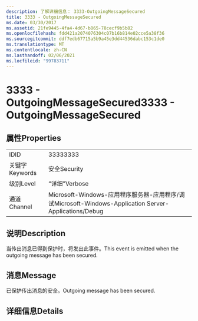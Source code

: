 ```yaml
---
description: 了解详细信息： 3333-OutgoingMessageSecured
title: 3333 - OutgoingMessageSecured
ms.date: 03/30/2017
ms.assetid: 21fe9445-4fa4-4d67-b865-78cecf9b5b82
ms.openlocfilehash: fdd421a2074076304c07b16b814e02cce5a38f36
ms.sourcegitcommit: ddf7edb67715a5b9a45e3dd44536dabc153c1de0
ms.translationtype: MT
ms.contentlocale: zh-CN
ms.lasthandoff: 02/06/2021
ms.locfileid: "99783711"
---
```

# <a name="3333---outgoingmessagesecured"></a><span data-ttu-id="59484-103">3333 - OutgoingMessageSecured</span><span class="sxs-lookup"><span data-stu-id="59484-103">3333 - OutgoingMessageSecured</span></span>

## <a name="properties"></a><span data-ttu-id="59484-104">属性</span><span class="sxs-lookup"><span data-stu-id="59484-104">Properties</span></span>  
  
|||  
|-|-|  
|<span data-ttu-id="59484-105">ID</span><span class="sxs-lookup"><span data-stu-id="59484-105">ID</span></span>|<span data-ttu-id="59484-106">3333</span><span class="sxs-lookup"><span data-stu-id="59484-106">3333</span></span>|  
|<span data-ttu-id="59484-107">关键字</span><span class="sxs-lookup"><span data-stu-id="59484-107">Keywords</span></span>|<span data-ttu-id="59484-108">安全</span><span class="sxs-lookup"><span data-stu-id="59484-108">Security</span></span>|  
|<span data-ttu-id="59484-109">级别</span><span class="sxs-lookup"><span data-stu-id="59484-109">Level</span></span>|<span data-ttu-id="59484-110">“详细”</span><span class="sxs-lookup"><span data-stu-id="59484-110">Verbose</span></span>|  
|<span data-ttu-id="59484-111">通道</span><span class="sxs-lookup"><span data-stu-id="59484-111">Channel</span></span>|<span data-ttu-id="59484-112">Microsoft-Windows-应用程序服务器-应用程序/调试</span><span class="sxs-lookup"><span data-stu-id="59484-112">Microsoft-Windows-Application Server-Applications/Debug</span></span>|  
  
## <a name="description"></a><span data-ttu-id="59484-113">说明</span><span class="sxs-lookup"><span data-stu-id="59484-113">Description</span></span>  

 <span data-ttu-id="59484-114">当传出消息已得到保护时，将发出此事件。</span><span class="sxs-lookup"><span data-stu-id="59484-114">This event is emitted when the outgoing message has been secured.</span></span>  
  
## <a name="message"></a><span data-ttu-id="59484-115">消息</span><span class="sxs-lookup"><span data-stu-id="59484-115">Message</span></span>  

 <span data-ttu-id="59484-116">已保护传出消息的安全。</span><span class="sxs-lookup"><span data-stu-id="59484-116">Outgoing message has been secured.</span></span>  
  
## <a name="details"></a><span data-ttu-id="59484-117">详细信息</span><span class="sxs-lookup"><span data-stu-id="59484-117">Details</span></span>
